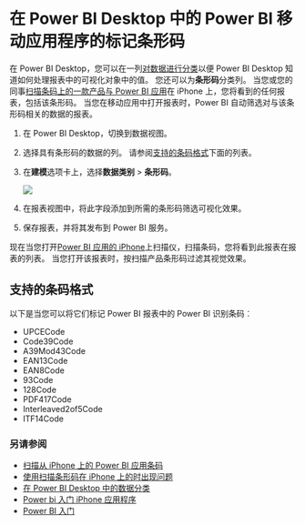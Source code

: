 <properties 
   pageTitle="标记条形码域在 Power BI Desktop 中的 Power BI 移动应用程序"
   description="在 Power BI Desktop 模型中标签条形码域时，您可以在 iPhone 上筛选条码自动 Power BI 应用中的数据。"
   services="powerbi" 
   documentationCenter="" 
   authors="maggiesMSFT" 
   manager="mblythe" 
   editor=""
   tags=""
   qualityFocus="no"
   qualityDate=""/>
 
<tags
   ms.service="powerbi"
   ms.devlang="NA"
   ms.topic="article"
   ms.tgt_pltfrm="NA"
   ms.workload="powerbi"
   ms.date="06/09/2016"
   ms.author="maggies"/>

# 在 Power BI Desktop 中的 Power BI 移动应用程序的标记条形码

在 Power BI Desktop，您可以在一列[对数据进行分类](powerbi-desktop-data-categorization.md)以便 Power BI Desktop 知道如何处理报表中的可视化对象中的值。 您还可以为**条形码**分类列。 当您或您的同事[扫描条码上的一款产品与 Power BI 应用](powerbi-mobile-scan-barcode-for-report.md)在 iPhone 上，您将看到的任何报表，包括该条形码。 当您在移动应用中打开报表时，Power BI 自动筛选对与该条形码相关的数据的报表。

1. 在 Power BI Desktop，切换到数据视图。

2. 选择具有条形码的数据的列。 请参阅[支持的条码格式](#supported-barcode-formats)下面的列表。

3. 在**建模**选项卡上，选择**数据类别** > **条形码**。

    ![](media/powerbi-desktop-mobile-barcodes/power-bi-desktop-barcode.png)

4. 在报表视图中，将此字段添加到所需的条形码筛选可视化效果。

5. 保存报表，并将其发布到 Power BI 服务。

现在当您打开[Power BI 应用的 iPhone](powerbi-mobile-ipad-iphone-apps.md)上扫描仪，扫描条码，您将看到此报表在报表的列表。 当您打开该报表时，按扫描产品条形码过滤其视觉效果。

## 支持的条码格式
以下是当您可以将它们标记 Power BI 报表中的 Power BI 识别条码︰ 

- UPCECode 
- Code39Code  
- A39Mod43Code 
- EAN13Code 
- EAN8Code  
- 93Code  
- 128Code 
- PDF417Code 
- Interleaved2of5Code 
- ITF14Code 

### 另请参阅  
- [扫描从 iPhone 上的 Power BI 应用条码](powerbi-mobile-scan-barcode-for-report.md)
- [使用扫描条形码在 iPhone 上的时出现问题](powerbi-mobile-scan-barcode-for-report.md#issues-with-scanning-a-barcode)
- [在 Power BI Desktop 中的数据分类](powerbi-desktop-data-categorization.md)  
- [Power bi 入门 iPhone 应用程序](powerbi-mobile-iphone-app-get-started.md)  
- [Power BI 入门](powerbi-service-get-started.md)  
